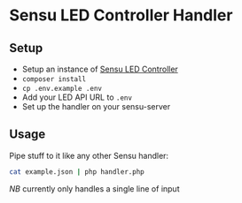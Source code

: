 # Sensu LED Controller Handler

## Setup

- Setup an instance of [Sensu LED Controller](https://github.com/imjoehaines/sensu-led-controller)
- `composer install`
- `cp .env.example .env`
- Add your LED API URL to `.env`
- Set up the handler on your sensu-server

## Usage

Pipe stuff to it like any other Sensu handler:

```sh
cat example.json | php handler.php
```

*NB* currently only handles a single line of input

